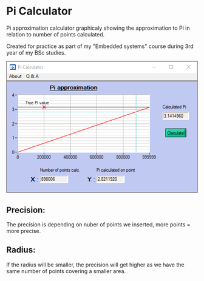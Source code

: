 # Pi Calculator
Pi approximation calculator graphicaly showing the approximation to Pi in relation to number of points calculated.

Created for practice as part of my "Embedded systems" course during 3rd year of my BSc studies.

![Screenshot](Picalc.PNG)



## Precision:
The precision is depending on nuber of points we inserted, more points = more precise.

## Radius:
If the radius will be smaller, the precision will get higher as we have the same number of points covering a smaller area.

